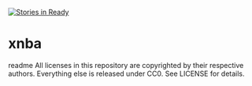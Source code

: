 [![Stories in Ready](https://badge.waffle.io/devaallanrd/xnba.png?label=ready&title=Ready)](https://waffle.io/devaallanrd/xnba)
# xnba

<snippet>
  <content><![CDATA[
# ${1:XNBA | LiveGame Alpha-0.1.1}
TODO: X-NBA Live Game Comments 
## Installation
TODO: Dont know how to add this feature know, like the installation by bower or node.js
## Usage
TODO: Write usage instructions
## Contributing
1. Fork it!
2. Create your feature branch: 'git checkout -b my-new-feature'
3. Commit your changes: 'git commit -am 'Add some feature'
4. Push to the branch: 'git push origin my-new-feature'
5. Submit a pull request :D
## History
TODO: ITCR Project - (Angular, Bootstrap, Font-Awesome, Bower , Unit-Testing)
## Credits
TODO: Allan Rojas D. (My Team There) 
## License
TODO: Write license
]]></content>
  <tabTrigger>readme</tabTrigger>
  All licenses in this repository are copyrighted by their respective authors. Everything else is released under CC0. See LICENSE for details.
</snippet>
